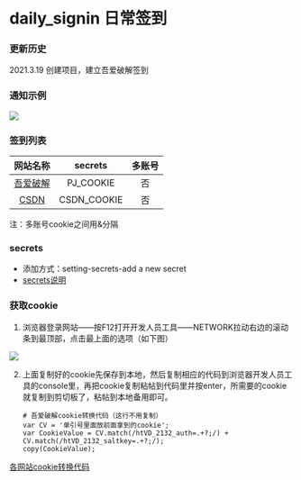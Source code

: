 # daily_signin 日常签到

### **更新历史**

2021.3.19  创建项目，建立吾爱破解签到

### **通知示例**

![](https://gitee.com/kxs2018/daily_signin/blob/main/pic/textcard.png)

### **签到列表**

|                   网站名称                   |   secrets   | 多账号 |
| :------------------------------------------: | :---------: | :----: |
| [吾爱破解](https://www.52pojie.cn/forum.php) |  PJ_COOKIE  |   否   |
|        [CSDN](https://blog.csdn.net/)        | CSDN_COOKIE |   否   |



注：多账号cookie之间用&分隔

### secrets

- 添加方式：setting-secrets-add a new secret
- [secrets说明](https://github.com/lqkxs3608/daily_signin/blob/main/secrets.md)

### **获取cookie**

1. 浏览器登录网站——按F12打开开发人员工具——NETWORK拉动右边的滚动条到最顶部，点击最上面的选项（如下图）

![](https://gitee.com/shuye72/MyActions/raw/main/icon/jd4.jpg)

2. 上面复制好的cookie先保存到本地，然后复制相应的代码到浏览器开发人员工具的console里，再把cookie复制粘帖到代码里并按enter，所需要的cookie就复制到剪切板了，粘帖到本地备用即可。

   ```
   # 吾爱破解cookie转换代码（这行不用复制）
   var CV = '单引号里面放前面拿到的cookie';
   var CookieValue = CV.match(/htVD_2132_auth=.+?;/) + CV.match(/htVD_2132_saltkey=.+?;/);
   copy(CookieValue);
   ```

[各网站cookie转换代码](https://github.com/lqkxs3608/daily_signin/blob/main/cookie.md)
